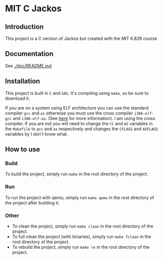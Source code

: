 # MIT C Jackos

## Introduction

This project is a C version of Jackos but created with the MIT 6.828 course

## Documentation

See [./doc/README.md](./doc/README.md)

## Installation

This project is built in `C` and `GAS`. It's compiling using `make`, so be sure to download it.

If you are on a system using ELF architecture you can use the standard compiler `gcc` and `as` otherwise you must use the cross compiler `i386-elf-gcc` and `i386-elf-as`. (See [here](https://wiki.osdev.org/GCC_Cross-Compiler) for more information). I am using the cross compiler. If you are not you will need to change the `CC` and `AS` variables in the `Makefile` to `gcc` and `as` respectively and changes the `CFLAGS` and `ASFLAGS` variables by I don't know what.

## How to use

### Build

To build the project, simply run `make` in the root directory of the project.

### Run

To run the project with qemu, simply run `make qemu` in the root directory of the project after building it.


### Other

- To clean the project, simply run `make clean` in the root directory of the project.
- To full clean the project (with binaries), simply run `make fclean` in the root directory of the project.
- To rebuild the project, simply run `make re` in the root directory of the project.
